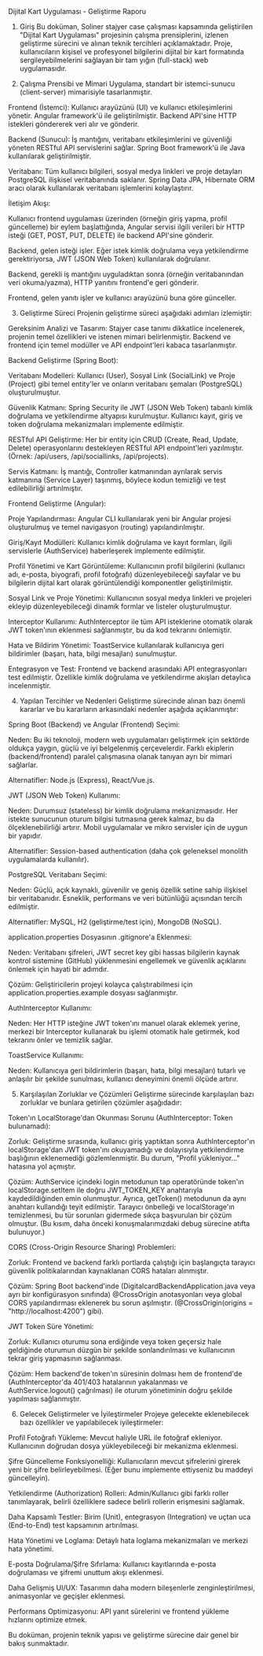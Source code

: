 Dijital Kart Uygulaması - Geliştirme Raporu
1. Giriş
Bu doküman, Soliner stajyer case çalışması kapsamında geliştirilen "Dijital Kart Uygulaması" projesinin çalışma prensiplerini, izlenen geliştirme sürecini ve alınan teknik tercihleri açıklamaktadır. Proje, kullanıcıların kişisel ve profesyonel bilgilerini dijital bir kart formatında sergileyebilmelerini sağlayan bir tam yığın (full-stack) web uygulamasıdır.

2. Çalışma Prensibi ve Mimari
Uygulama, standart bir istemci-sunucu (client-server) mimarisiyle tasarlanmıştır.

Frontend (İstemci): Kullanıcı arayüzünü (UI) ve kullanıcı etkileşimlerini yönetir. Angular framework'ü ile geliştirilmiştir. Backend API'sine HTTP istekleri göndererek veri alır ve gönderir.

Backend (Sunucu): İş mantığını, veritabanı etkileşimlerini ve güvenliği yöneten RESTful API servislerini sağlar. Spring Boot framework'ü ile Java kullanılarak geliştirilmiştir.

Veritabanı: Tüm kullanıcı bilgileri, sosyal medya linkleri ve proje detayları PostgreSQL ilişkisel veritabanında saklanır. Spring Data JPA, Hibernate ORM aracı olarak kullanılarak veritabanı işlemlerini kolaylaştırır.

İletişim Akışı:

Kullanıcı frontend uygulaması üzerinden (örneğin giriş yapma, profil güncelleme) bir eylem başlattığında, Angular servisi ilgili verileri bir HTTP isteği (GET, POST, PUT, DELETE) ile backend API'sine gönderir.

Backend, gelen isteği işler. Eğer istek kimlik doğrulama veya yetkilendirme gerektiriyorsa, JWT (JSON Web Token) kullanılarak doğrulanır.

Backend, gerekli iş mantığını uyguladıktan sonra (örneğin veritabanından veri okuma/yazma), HTTP yanıtını frontend'e geri gönderir.

Frontend, gelen yanıtı işler ve kullanıcı arayüzünü buna göre günceller.

3. Geliştirme Süreci
Projenin geliştirme süreci aşağıdaki adımları izlemiştir:

Gereksinim Analizi ve Tasarım: Stajyer case tanımı dikkatlice incelenerek, projenin temel özellikleri ve istenen mimari belirlenmiştir. Backend ve frontend için temel modüller ve API endpoint'leri kabaca tasarlanmıştır.

Backend Geliştirme (Spring Boot):

Veritabanı Modelleri: Kullanıcı (User), Sosyal Link (SocialLink) ve Proje (Project) gibi temel entity'ler ve onların veritabanı şemaları (PostgreSQL) oluşturulmuştur.

Güvenlik Katmanı: Spring Security ile JWT (JSON Web Token) tabanlı kimlik doğrulama ve yetkilendirme altyapısı kurulmuştur. Kullanıcı kayıt, giriş ve token doğrulama mekanizmaları implemente edilmiştir.

RESTful API Geliştirme: Her bir entity için CRUD (Create, Read, Update, Delete) operasyonlarını destekleyen RESTful API endpoint'leri yazılmıştır. (Örnek: /api/users, /api/sociallinks, /api/projects).

Servis Katmanı: İş mantığı, Controller katmanından ayrılarak servis katmanına (Service Layer) taşınmış, böylece kodun temizliği ve test edilebilirliği artırılmıştır.

Frontend Geliştirme (Angular):

Proje Yapılandırması: Angular CLI kullanılarak yeni bir Angular projesi oluşturulmuş ve temel navigasyon (routing) yapılandırılmıştır.

Giriş/Kayıt Modülleri: Kullanıcı kimlik doğrulama ve kayıt formları, ilgili servislerle (AuthService) haberleşerek implemente edilmiştir.

Profil Yönetimi ve Kart Görüntüleme: Kullanıcının profil bilgilerini (kullanıcı adı, e-posta, biyografi, profil fotoğrafı) düzenleyebileceği sayfalar ve bu bilgilerin dijital kart olarak görüntülendiği komponentler geliştirilmiştir.

Sosyal Link ve Proje Yönetimi: Kullanıcının sosyal medya linkleri ve projeleri ekleyip düzenleyebileceği dinamik formlar ve listeler oluşturulmuştur.

Interceptor Kullanımı: AuthInterceptor ile tüm API isteklerine otomatik olarak JWT token'ının eklenmesi sağlanmıştır, bu da kod tekrarını önlemiştir.

Hata ve Bildirim Yönetimi: ToastService kullanılarak kullanıcıya geri bildirimler (başarı, hata, bilgi mesajları) sunulmuştur.

Entegrasyon ve Test: Frontend ve backend arasındaki API entegrasyonları test edilmiştir. Özellikle kimlik doğrulama ve yetkilendirme akışları detaylıca incelenmiştir.

4. Yapılan Tercihler ve Nedenleri
Geliştirme sürecinde alınan bazı önemli kararlar ve bu kararların arkasındaki nedenler aşağıda açıklanmıştır:

Spring Boot (Backend) ve Angular (Frontend) Seçimi:

Neden: Bu iki teknoloji, modern web uygulamaları geliştirmek için sektörde oldukça yaygın, güçlü ve iyi belgelenmiş çerçevelerdir. Farklı ekiplerin (backend/frontend) paralel çalışmasına olanak tanıyan ayrı bir mimari sağlarlar.

Alternatifler: Node.js (Express), React/Vue.js.

JWT (JSON Web Token) Kullanımı:

Neden: Durumsuz (stateless) bir kimlik doğrulama mekanizmasıdır. Her istekte sunucunun oturum bilgisi tutmasına gerek kalmaz, bu da ölçeklenebilirliği artırır. Mobil uygulamalar ve mikro servisler için de uygun bir yapıdır.

Alternatifler: Session-based authentication (daha çok geleneksel monolith uygulamalarda kullanılır).

PostgreSQL Veritabanı Seçimi:

Neden: Güçlü, açık kaynaklı, güvenilir ve geniş özellik setine sahip ilişkisel bir veritabanıdır. Esneklik, performans ve veri bütünlüğü açısından tercih edilmiştir.

Alternatifler: MySQL, H2 (geliştirme/test için), MongoDB (NoSQL).

application.properties Dosyasının .gitignore'a Eklenmesi:

Neden: Veritabanı şifreleri, JWT secret key gibi hassas bilgilerin kaynak kontrol sistemine (GitHub) yüklenmesini engellemek ve güvenlik açıklarını önlemek için hayati bir adımdır.

Çözüm: Geliştiricilerin projeyi kolayca çalıştırabilmesi için application.properties.example dosyası sağlanmıştır.

AuthInterceptor Kullanımı:

Neden: Her HTTP isteğine JWT token'ını manuel olarak eklemek yerine, merkezi bir Interceptor kullanarak bu işlemi otomatik hale getirmek, kod tekrarını önler ve temizlik sağlar.

ToastService Kullanımı:

Neden: Kullanıcıya geri bildirimlerin (başarı, hata, bilgi mesajları) tutarlı ve anlaşılır bir şekilde sunulması, kullanıcı deneyimini önemli ölçüde artırır.

5. Karşılaşılan Zorluklar ve Çözümleri
Geliştirme sürecinde karşılaşılan bazı zorluklar ve bunlara getirilen çözümler aşağıdadır:

Token'ın LocalStorage'dan Okunması Sorunu (AuthInterceptor: Token bulunamadı):

Zorluk: Geliştirme sırasında, kullanıcı giriş yaptıktan sonra AuthInterceptor'ın localStorage'dan JWT token'ını okuyamadığı ve dolayısıyla yetkilendirme başlığının eklenemediği gözlemlenmiştir. Bu durum, "Profil yükleniyor..." hatasına yol açmıştır.

Çözüm: AuthService içindeki login metodunun tap operatöründe token'ın localStorage.setItem ile doğru JWT_TOKEN_KEY anahtarıyla kaydedildiğinden emin olunmuştur. Ayrıca, getToken() metodunun da aynı anahtarı kullandığı teyit edilmiştir. Tarayıcı önbelleği ve localStorage'ın temizlenmesi, bu tür sorunları gidermede sıkça başvurulan bir çözüm olmuştur. (Bu kısım, daha önceki konuşmalarımızdaki debug sürecine atıfta bulunuyor.)

CORS (Cross-Origin Resource Sharing) Problemleri:

Zorluk: Frontend ve backend farklı portlarda çalıştığı için başlangıçta tarayıcı güvenlik politikalarından kaynaklanan CORS hataları alınmıştır.

Çözüm: Spring Boot backend'inde (DigitalcardBackendApplication.java veya ayrı bir konfigürasyon sınıfında) @CrossOrigin anotasyonları veya global CORS yapılandırması eklenerek bu sorun aşılmıştır. (@CrossOrigin(origins = "http://localhost:4200") gibi).

JWT Token Süre Yönetimi:

Zorluk: Kullanıcı oturumu sona erdiğinde veya token geçersiz hale geldiğinde oturumun düzgün bir şekilde sonlandırılması ve kullanıcının tekrar giriş yapmasının sağlanması.

Çözüm: Hem backend'de token'ın süresinin dolması hem de frontend'de (AuthInterceptor'da 401/403 hatalarının yakalanması ve AuthService.logout() çağrılması) ile oturum yönetiminin doğru şekilde yapılması sağlanmıştır.

6. Gelecek Geliştirmeler ve İyileştirmeler
Projeye gelecekte eklenebilecek bazı özellikler ve yapılabilecek iyileştirmeler:

Profil Fotoğrafı Yükleme: Mevcut haliyle URL ile fotoğraf ekleniyor. Kullanıcının doğrudan dosya yükleyebileceği bir mekanizma eklenmesi.

Şifre Güncelleme Fonksiyonelliği: Kullanıcıların mevcut şifrelerini girerek yeni bir şifre belirleyebilmesi. (Eğer bunu implemente ettiyseniz bu maddeyi güncelleyin).

Yetkilendirme (Authorization) Rolleri: Admin/Kullanıcı gibi farklı roller tanımlayarak, belirli özelliklere sadece belirli rollerin erişmesini sağlamak.

Daha Kapsamlı Testler: Birim (Unit), entegrasyon (Integration) ve uçtan uca (End-to-End) test kapsamının artırılması.

Hata Yönetimi ve Loglama: Detaylı hata loglama mekanizmaları ve merkezi hata yönetimi.

E-posta Doğrulama/Şifre Sıfırlama: Kullanıcı kayıtlarında e-posta doğrulaması ve şifremi unuttum akışı eklenmesi.

Daha Gelişmiş UI/UX: Tasarımın daha modern bileşenlerle zenginleştirilmesi, animasyonlar ve geçişler eklenmesi.

Performans Optimizasyonu: API yanıt sürelerini ve frontend yükleme hızlarını optimize etmek.

Bu doküman, projenin teknik yapısı ve geliştirme sürecine dair genel bir bakış sunmaktadır.